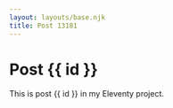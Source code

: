 ```yaml
---
layout: layouts/base.njk
title: Post 13181
---
```


# Post {{ id }}

This is post {{ id }} in my Eleventy project.
